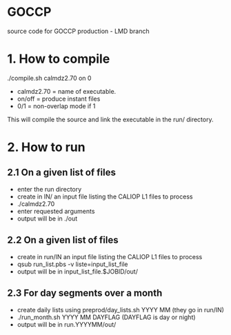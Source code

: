 GOCCP
=====

source code for GOCCP production - LMD branch

# 1. How to compile

./compile.sh calmdz2.70 on 0

* calmdz2.70 = name of executable.
* on/off = produce instant files
* 0/1 = non-overlap mode if 1

This will compile the source and link the executable in the run/ directory.

# 2. How to run

## 2.1 On a given list of files

* enter the run directory
* create in IN/ an input file listing the CALIOP L1 files to process
* ./calmdz2.70
* enter requested arguments
* output will be in ./out

## 2.2 On a given list of files

* create in run/IN an input file listing the CALIOP L1 files to process
* qsub run_list.pbs -v liste=input_list_file
* output will be in input_list_file.$JOBID/out/

## 2.3 For day segments over a month

* create daily lists using preprod/day_lists.sh YYYY MM (they go in run/IN)
* ./run_month.sh YYYY MM DAYFLAG (DAYFLAG is day or night)
* output will be in run.YYYYMM/out/
